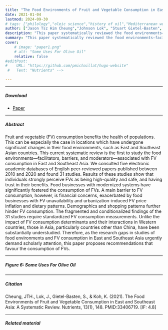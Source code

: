 ```yaml
---
title: "The Food Environments of Fruit and Vegetable Consumption in East and Southeast Asia: A Systematic Review." 
date: 2021-01-04
lastmod: 2024-09-30
# tags: ["philology","oleic science","history of oil","Mediterranean world"]
author: ["Jason Tsz Him Cheung","Johnson Lok", "Stuart Gietel-Basten", "Keumseok Koh"]
description: "This paper systematically reviewed the food environments—facilitators, barriers, and moderators—associated with FV consumption in East and Southeast Asia." 
summary: "This paper systematically reviewed the food environments—facilitators, barriers, and moderators—associated with FV consumption in East and Southeast Asia." 
cover:
    # image: "paper1.png"
    # alt: "Some Uses For Olive Oil"
    relative: false
#editPost:
#    URL: "https://github.com/pmichaillat/hugo-website"
 #   Text: "Nutrients" -->

---
```


---

##### Download

+ [Paper](paper1.pdf)
<!-- + [Online appendix](appendix1.pdf) 
 + [Code and data](https://github.com/pmichaillat/feru) -->

---

##### Abstract

Fruit and vegetable (FV) consumption benefits the health of populations. This can be especially the case in locations which have undergone significant changes in their food environments, such as East and Southeast Asian countries. This current systematic review is the first to study the food environments—facilitators, barriers, and moderators—associated with FV consumption in East and Southeast Asia. We consulted five electronic academic databases of English peer-reviewed papers published between 2010 and 2020 and found 31 studies. Results of these studies show that individuals strongly perceive FVs as being high-quality and safe, and having trust in their benefits. Food businesses with modernized systems have significantly fostered the consumption of FVs. A main barrier to FV consumption, however, is financial concerns, exacerbated by food businesses with FV unavailability and urbanization-induced FV price inflation and dietary patterns. Demographics and shopping patterns further hinder FV consumption. The fragmented and conditionalized findings of the 31 studies require standardized FV consumption measurements. Unlike the impact of FV consumption determinants and their interactions in Western countries, those in Asia, particularly countries other than China, have been substantially understudied. Therefore, as the research gaps in studies of food environments and FV consumption in East and Southeast Asia urgently demand scholarly attention, this paper proposes recommendations that favour the consumption of FVs.

---

##### Figure 6: Some Uses For Olive Oil

<!-- ![](paper1.png)
-->
---

##### Citation

Cheung, JTH., Lok, J., Gietel-Basten, S., & Koh, K. (2021). The Food Environments of Fruit and Vegetable Consumption in East and Southeast Asia: A Systematic Review. Nutrients, 13(1), 148. PMID:33406719. [IF: 4.8]

<!--
```BibTeX
@article{UI13,
author = {Cheung, JTH., Lok, J., Gietel-Basten, S., & Koh, K.},
year = {2021},
title ={The Food Environments of Fruit and Vegetable Consumption in East and Southeast Asia: A Systematic Review.},
journal = {Nutrients},
volume = {13},
number = {1},
pages = {148},
url = {https://www.ncbi.nlm.nih.gov/pmc/articles/PMC7824134/}
```
-->
---

##### Related material

<!-- + [Presentation slides](presentation1.pdf)
 + [Summary of the paper](https://www.penguinrandomhouse.com/books/110403/unusual-uses-for-olive-oil-by-alexander-mccall-smith/) -->
